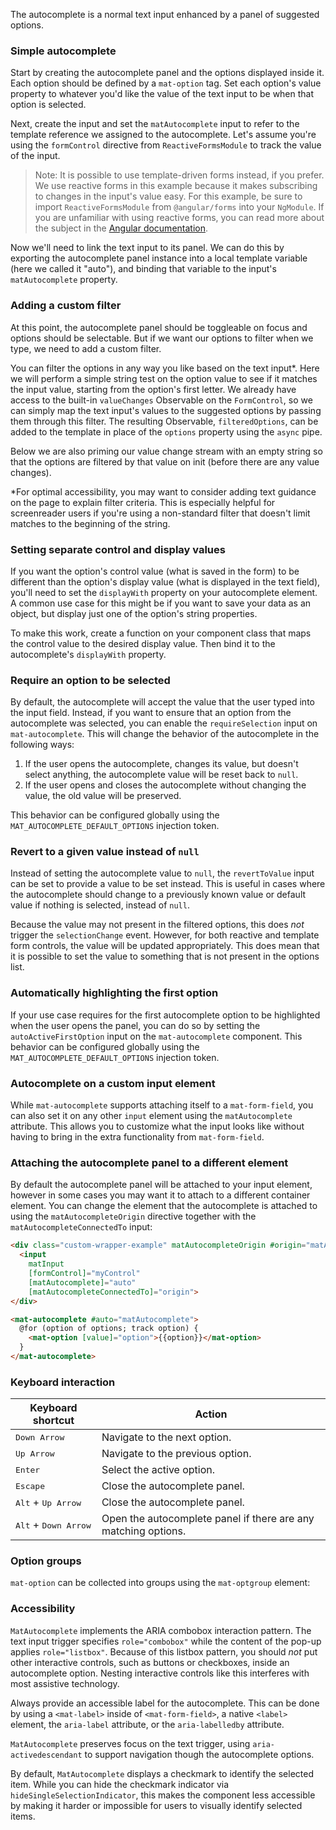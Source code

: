 The autocomplete is a normal text input enhanced by a panel of suggested options.

### Simple autocomplete

Start by creating the autocomplete panel and the options displayed inside it. Each option should be
defined by a `mat-option` tag. Set each option's value property to whatever you'd like the value
of the text input to be when that option is selected.

<!-- example({"example":"autocomplete-simple",
              "file":"autocomplete-simple-example.html",
              "region":"mat-autocomplete"}) -->

Next, create the input and set the `matAutocomplete` input to refer to the template reference we assigned
to the autocomplete. Let's assume you're using the `formControl` directive from `ReactiveFormsModule` to
track the value of the input.

> Note: It is possible to use template-driven forms instead, if you prefer. We use reactive forms
in this example because it makes subscribing to changes in the input's value easy. For this
example, be sure to import `ReactiveFormsModule` from `@angular/forms` into your `NgModule`.
If you are unfamiliar with using reactive forms, you can read more about the subject in the
[Angular documentation](https://angular.dev/guide/forms/reactive-forms).

Now we'll need to link the text input to its panel. We can do this by exporting the autocomplete
panel instance into a local template variable (here we called it "auto"), and binding that variable
to the input's `matAutocomplete` property.

<!-- example({"example":"autocomplete-simple",
              "file":"autocomplete-simple-example.html",
              "region":"input"}) -->

### Adding a custom filter

At this point, the autocomplete panel should be toggleable on focus and options should be
selectable. But if we want our options to filter when we type, we need to add a custom filter.

You can filter the options in any way you like based on the text input\*. Here we will perform a
simple string test on the option value to see if it matches the input value, starting from the
option's first letter. We already have access to the built-in `valueChanges` Observable on the
`FormControl`, so we can simply map the text input's values to the suggested options by passing
them through this filter. The resulting Observable, `filteredOptions`, can be added to the
template in place of the `options` property using the `async` pipe.

Below we are also priming our value change stream with an empty string so that the options are
filtered by that value on init (before there are any value changes).

\*For optimal accessibility, you may want to consider adding text guidance on the page to explain
filter criteria. This is especially helpful for screenreader users if you're using a non-standard
filter that doesn't limit matches to the beginning of the string.

<!-- example(autocomplete-filter) -->

### Setting separate control and display values

If you want the option's control value (what is saved in the form) to be different than the option's
display value (what is displayed in the text field), you'll need to set the `displayWith`
property on your autocomplete element. A common use case for this might be if you want to save your
data as an object, but display just one of the option's string properties.

To make this work, create a function on your component class that maps the control value to the
desired display value. Then bind it to the autocomplete's `displayWith` property.

<!-- example(autocomplete-display) -->

### Require an option to be selected

By default, the autocomplete will accept the value that the user typed into the input field.
Instead, if you want to ensure that an option from the autocomplete was selected, you can
enable the `requireSelection` input on `mat-autocomplete`. This will change the behavior of
the autocomplete in the following ways:
1. If the user opens the autocomplete, changes its value, but doesn't select anything, the
autocomplete value will be reset back to `null`.
2. If the user opens and closes the autocomplete without changing the value, the old value will
be preserved.

This behavior can be configured globally using the `MAT_AUTOCOMPLETE_DEFAULT_OPTIONS`
injection token.

<!-- example(autocomplete-require-selection) -->

### Revert to a given value instead of `null`

Instead of setting the autocomplete value to `null`, the `revertToValue` input can be set to 
provide a value to be set instead. This is useful in cases where the autocomplete should change
to a previously known value or default value if nothing is selected, instead of `null`.

Because the value may not present in the filtered options, this does _not_ trigger the
`selectionChange` event. However, for both reactive and template form controls, the value will
be updated appropriately. This does mean that it is possible to set the value to something that
is not present in the options list.

<!-- example(autocomplete-revert-to-value) -->

### Automatically highlighting the first option

If your use case requires for the first autocomplete option to be highlighted when the user opens
the panel, you can do so by setting the `autoActiveFirstOption` input on the `mat-autocomplete`
component. This behavior can be configured globally using the `MAT_AUTOCOMPLETE_DEFAULT_OPTIONS`
injection token.

<!-- example(autocomplete-auto-active-first-option) -->

### Autocomplete on a custom input element

While `mat-autocomplete` supports attaching itself to a `mat-form-field`, you can also set it on
any other `input` element using the `matAutocomplete` attribute. This allows you to customize what
the input looks like without having to bring in the extra functionality from `mat-form-field`.

<!-- example(autocomplete-plain-input) -->

### Attaching the autocomplete panel to a different element

By default the autocomplete panel will be attached to your input element, however in some cases you
may want it to attach to a different container element. You can change the element that the
autocomplete is attached to using the `matAutocompleteOrigin` directive together with the
`matAutocompleteConnectedTo` input:

```html
<div class="custom-wrapper-example" matAutocompleteOrigin #origin="matAutocompleteOrigin">
  <input
    matInput
    [formControl]="myControl"
    [matAutocomplete]="auto"
    [matAutocompleteConnectedTo]="origin">
</div>

<mat-autocomplete #auto="matAutocomplete">
  @for (option of options; track option) {
    <mat-option [value]="option">{{option}}</mat-option>
  }
</mat-autocomplete>
```

### Keyboard interaction
| Keyboard shortcut                      | Action                                                         |
|----------------------------------------|----------------------------------------------------------------|
| <kbd>Down Arrow</kbd>                  | Navigate to the next option.                                   |
| <kbd>Up Arrow</kbd>                    | Navigate to the previous option.                               |
| <kbd>Enter</kbd>                       | Select the active option.                                      |
| <kbd>Escape</kbd>                      | Close the autocomplete panel.                                  |
| <kbd>Alt</kbd> + <kbd>Up Arrow</kbd>   | Close the autocomplete panel.                                  |
| <kbd>Alt</kbd> + <kbd>Down Arrow</kbd> | Open the autocomplete panel if there are any matching options. |

### Option groups
`mat-option` can be collected into groups using the `mat-optgroup` element:
<!-- example({"example":"autocomplete-optgroup",
              "file":"autocomplete-optgroup-example.html",
              "region":"mat-autocomplete"}) -->

### Accessibility

`MatAutocomplete` implements the ARIA combobox interaction pattern. The text input trigger specifies
`role="combobox"` while the content of the pop-up applies `role="listbox"`. Because of this listbox
pattern, you should _not_ put other interactive controls, such as buttons or checkboxes, inside
an autocomplete option. Nesting interactive controls like this interferes with most assistive
technology.

Always provide an accessible label for the autocomplete. This can be done by using a
`<mat-label>` inside of `<mat-form-field>`, a native `<label>` element, the `aria-label`
attribute, or the `aria-labelledby` attribute.

`MatAutocomplete` preserves focus on the text trigger, using `aria-activedescendant` to support
navigation though the autocomplete options.

By default, `MatAutocomplete` displays a checkmark to identify the selected item. While you can hide
the checkmark indicator via `hideSingleSelectionIndicator`, this makes the component less accessible
by making it harder or impossible for users to visually identify selected items.
